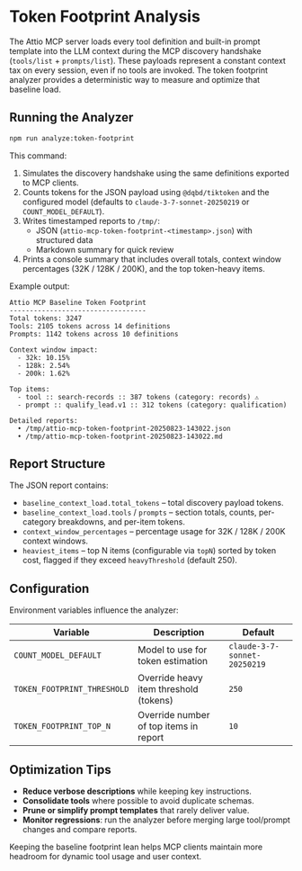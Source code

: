# Token Footprint Analysis

The Attio MCP server loads every tool definition and built-in prompt template into the LLM context during the MCP discovery handshake (`tools/list` + `prompts/list`). These payloads represent a constant context tax on every session, even if no tools are invoked. The token footprint analyzer provides a deterministic way to measure and optimize that baseline load.

## Running the Analyzer

```bash
npm run analyze:token-footprint
```

This command:

1. Simulates the discovery handshake using the same definitions exported to MCP clients.
2. Counts tokens for the JSON payload using `@dqbd/tiktoken` and the configured model (defaults to `claude-3-7-sonnet-20250219` or `COUNT_MODEL_DEFAULT`).
3. Writes timestamped reports to `/tmp/`:
   - JSON (`attio-mcp-token-footprint-<timestamp>.json`) with structured data
   - Markdown summary for quick review
4. Prints a console summary that includes overall totals, context window percentages (32K / 128K / 200K), and the top token-heavy items.

Example output:

```
Attio MCP Baseline Token Footprint
----------------------------------
Total tokens: 3247
Tools: 2105 tokens across 14 definitions
Prompts: 1142 tokens across 10 definitions

Context window impact:
  - 32k: 10.15%
  - 128k: 2.54%
  - 200k: 1.62%

Top items:
  - tool :: search-records :: 387 tokens (category: records) ⚠️
  - prompt :: qualify_lead.v1 :: 312 tokens (category: qualification)

Detailed reports:
  • /tmp/attio-mcp-token-footprint-20250823-143022.json
  • /tmp/attio-mcp-token-footprint-20250823-143022.md
```

## Report Structure

The JSON report contains:

- `baseline_context_load.total_tokens` – total discovery payload tokens.
- `baseline_context_load.tools` / `prompts` – section totals, counts, per-category breakdowns, and per-item tokens.
- `context_window_percentages` – percentage usage for 32K / 128K / 200K context windows.
- `heaviest_items` – top N items (configurable via `topN`) sorted by token cost, flagged if they exceed `heavyThreshold` (default 250).

## Configuration

Environment variables influence the analyzer:

| Variable                    | Description                            | Default                      |
| --------------------------- | -------------------------------------- | ---------------------------- |
| `COUNT_MODEL_DEFAULT`       | Model to use for token estimation      | `claude-3-7-sonnet-20250219` |
| `TOKEN_FOOTPRINT_THRESHOLD` | Override heavy item threshold (tokens) | `250`                        |
| `TOKEN_FOOTPRINT_TOP_N`     | Override number of top items in report | `10`                         |

## Optimization Tips

- **Reduce verbose descriptions** while keeping key instructions.
- **Consolidate tools** where possible to avoid duplicate schemas.
- **Prune or simplify prompt templates** that rarely deliver value.
- **Monitor regressions**: run the analyzer before merging large tool/prompt changes and compare reports.

Keeping the baseline footprint lean helps MCP clients maintain more headroom for dynamic tool usage and user context.
